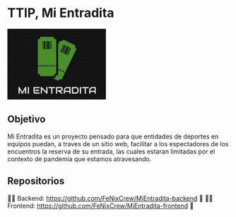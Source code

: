 # TTIP, Mi Entradita
![mi-entradita-logo](imagenes/mi-entradita-logo.png)

## Objetivo
Mi Entradita es un proyecto pensado para que entidades de deportes en equipos puedan, a traves de un sitio web, facilitar a los espectadores de los encuentros la reserva de su entrada, las cuales estaran limitadas por el contexto de pandemia que estamos atravesando.

## Repositorios
:man_cook: Backend: https://github.com/FeNixCrew/MiEntradita-backend :rocket:
:woman_cook: Frontend: https://github.com/FeNixCrew/MiEntradita-frontend :rocket:
